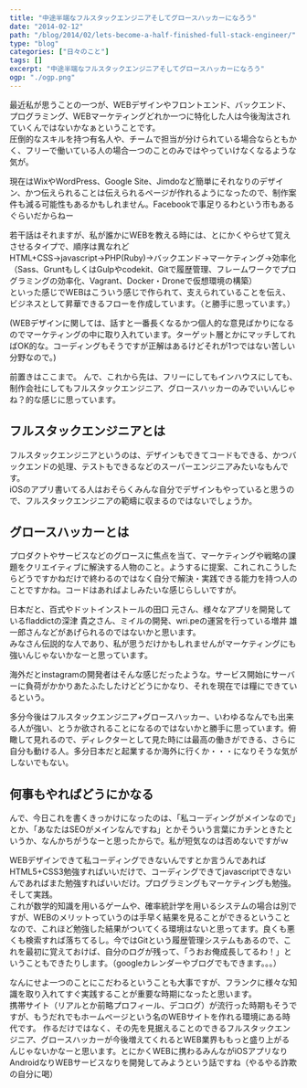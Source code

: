 ```yaml
---
title: "中途半端なフルスタックエンジニアそしてグロースハッカーになろう"
date: "2014-02-12"
path: "/blog/2014/02/lets-become-a-half-finished-full-stack-engineer/"
type: "blog"
categories: ["日々のこと"]
tags: []
excerpt: "中途半端なフルスタックエンジニアそしてグロースハッカーになろう"
ogp: "./ogp.png"
---
```


最近私が思うことの一つが、WEBデザインやフロントエンド、バックエンド、プログラミング、WEBマーケティングどれか一つに特化した人は今後淘汰されていくんではないかなぁということです。   
 圧倒的なスキルを持つ有名人や、チームで担当が分けられている場合ならともかく、フリーで働いている人の場合一つのことのみではやっていけなくなるような気が。

現在はWixやWordPress、Google Site、Jimdoなど簡単にそれなりのデザイン、かつ伝えられることは伝えられるページが作れるようになったので、制作案件も減る可能性もあるかもしれません。Facebookで事足りるわという市もあるぐらいだからねー

若干話はそれますが、私が誰かにWEBを教える時には、とにかくやらせて覚えさせるタイプで、順序は異なれど   
 HTML+CSS→javascript→PHP(Ruby)→バックエンド→マーケティング→効率化（Sass、GruntもしくはGulpやcodekit、Gitで履歴管理、フレームワークでプログラミングの効率化、Vagrant、Docker・Droneで仮想環境の構築）   
 といった感じでWEBはこういう感じで作られて、支えられていることを伝え、ビジネスとして昇華できるフローを作成しています。（と勝手に思っています。）

(WEBデザインに関しては、話すと一番長くなるかつ個人的な意見ばかりになるのでマーケティングの中に取り入れています。ターゲット層とかにマッチしてればOK的な。コーディングもそうですが正解はあるけどそれが1つではない苦しい分野なので。)

前置きはここまで。 んで、これから先は、フリーにしてもインハウスにしても、制作会社にしてもフルスタックエンジニア、グロースハッカーのみでいいんじゃね？的な感じに思っています。

## フルスタックエンジニアとは

フルスタックエンジニアというのは、デザインもできてコードもできる、かつバックエンドの処理、テストもできるなどのスーパーエンジニアみたいなもんです。   
 iOSのアプリ書いてる人はおそらくみんな自分でデザインもやっていると思うので、フルスタックエンジニアの範疇に収まるのではないでしょうか。

## グロースハッカーとは

プロダクトやサービスなどのグロースに焦点を当て、マーケティングや戦略の課題をクリエイティブに解決する人物のこと。ようするに提案、これこれこうしたらどうですかねだけで終わるのではなく自分で解決・実践できる能力を持つ人のことですかね。コードはあればよしみたいな感じらしいですが。

日本だと、百式やドットインストールの田口 元さん、様々なアプリを開発しているfladdictの深津 貴之さん、ミイルの開発、wri.peの運営を行っている増井 雄一郎さんなどがあげられるのではないかと思います。   
 みなさん伝説的な人であり、私が思うだけかもしれませんがマーケティングにも強いんじゃないかなーと思っています。

海外だとinstagramの開発者はそんな感じだったような。サービス開始にサーバーに負荷がかかりあたふたしたけどどうにかなり、それを現在では糧にできているという。

多分今後はフルスタックエンジニア+グロースハッカー、いわゆるなんでも出来る人が強い、とうか欲されることになるのではないかと勝手に思っています。俯瞰して見れるので、ディレクターとして見た時には最高の働きができる、さらに自分も動ける人。多分日本だと起業するか海外に行くか・・・になりそうな気がしないでもない。

## 何事もやればどうにかなる

んで、今日これを書くきっかけになったのは、「私コーディングがメインなので」とか、「あなたはSEOがメインなんですね」とかそういう言葉にカチンときたというか、なんかちがうなーと思ったからで。私が短気なのは否めないですがｗ

WEBデザインできて私コーディングできないんですとか言うんであればHTML5+CSS3勉強すればいいだけで、コーディングできてjavascriptできないんであればまた勉強すればいいだけ。プログラミングもマーケティングも勉強。そして実践。   
 これが数学的知識を用いるゲームや、確率統計学を用いるシステムの場合は別ですが、WEBのメリットっていうのは手早く結果を見ることができるということなので、これほど勉強した結果がついてくる環境はないと思ってます。良くも悪くも検索すれば落ちてるし。今ではGitという履歴管理システムもあるので、これを最初に覚えておけば、自分のログが残って、「うおお俺成長してるわ！」ということもできたりします。（googleカレンダーやブログでもできます。。。）

なんにせよ一つのことにこだわるということも大事ですが、フランクに様々な知識を取り入れてすぐ実践することが重要な時期になったと思います。   
 携帯サイト（リアルとか前略プロフィール、デコログ）が流行った時期もそうですが、もうだれでもホームページという名のWEBサイトを作れる環境にある時代です。 作るだけではなく、その先を見据えることのできるフルスタックエンジニア、グロースハッカーが今後増えてくれるとWEB業界ももっと盛り上がるんじゃないかなーと思います。とにかくWEBに携わるみんながiOSアプリなりAndroidなりWEBサービスなりを開発してみようという話ですね（やるやる詐欺の自分に喝）
